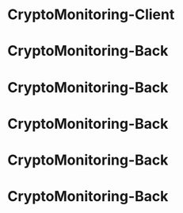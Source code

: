 # CryptoMonitoring-Client
# CryptoMonitoring-Back
# CryptoMonitoring-Back
# CryptoMonitoring-Back
# CryptoMonitoring-Back
# CryptoMonitoring-Back
